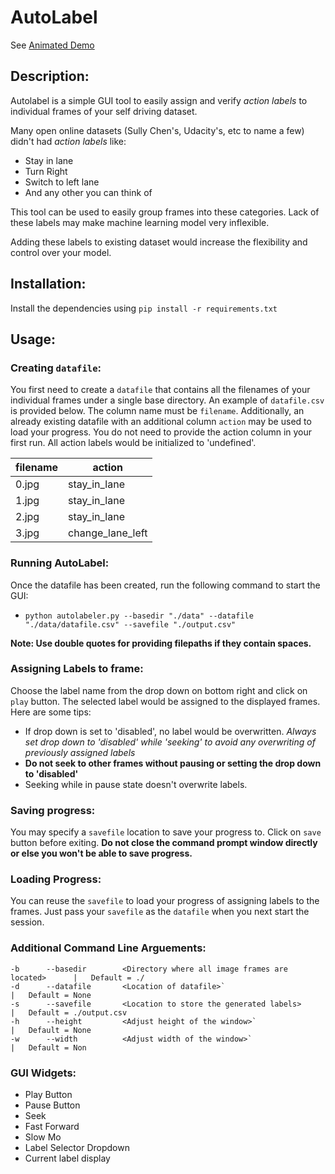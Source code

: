 # AutoLabel

See [Animated Demo](https://media.giphy.com/media/j0vZVXept8In7J9ExC/giphy.gif)

## Description:

Autolabel is a simple GUI tool to easily assign and verify *action labels* to individual frames of your self driving dataset.

Many open online datasets (Sully Chen's, Udacity's, etc to name a few) didn't had *action labels* like:
 
 - Stay in lane
 - Turn Right
 - Switch to left lane
 - And any other you can think of

This tool can be used to easily group frames into these categories. Lack of these labels may make machine learning model very inflexible. 

Adding these labels to existing dataset would increase the flexibility and control over your model.

## Installation:

Install the dependencies using `pip install -r requirements.txt`

## Usage:

### Creating `datafile`:
You first need to create a `datafile` that contains all the filenames of your individual frames under a single base directory. An example of `datafile.csv` is provided below. The column name must be `filename`. Additionally, an already existing datafile with an additional column `action` may be used to load your progress. You do not need to provide the action column in your first run. All action labels would be initialized to 'undefined'.

| filename | action           |
|---------|------------------|
| 0.jpg   | stay_in_lane     |
| 1.jpg   | stay_in_lane     |
| 2.jpg   | stay_in_lane     |
| 3.jpg   | change_lane_left |

### Running AutoLabel:

Once the datafile has been created, run the following command to start the GUI:

 - `python autolabeler.py --basedir "./data" --datafile "./data/datafile.csv" --savefile "./output.csv"`

 **Note: Use double quotes for providing filepaths if they contain spaces.**

### Assigning Labels to frame:

Choose the label name from the drop down on bottom right and click on `play` button. The selected label would be assigned to the displayed frames. Here are some tips:

- If drop down is set to 'disabled', no label would be overwritten. *Always set drop down to 'disabled' while 'seeking' to avoid any overwriting of previously assigned labels*
- **Do not seek to other frames without pausing or setting the drop down to 'disabled'**
- Seeking while in pause state doesn't overwrite labels.

### Saving progress:

You may specify a `savefile` location to save your progress to. Click on `save` button before exiting. **Do not close the command prompt window directly or else you won't be able to save progress.** 

### Loading Progress:

You can reuse the `savefile` to load your progress of assigning labels to the frames. Just pass your `savefile` as the `datafile` when you next start the session.

### Additional Command Line Arguements:

```
-b      --basedir        <Directory where all image frames are located>      |   Default = ./
-d      --datafile       <Location of datafile>`                             |   Default = None
-s      --savefile       <Location to store the generated labels>            |   Default = ./output.csv
-h      --height         <Adjust height of the window>`                      |   Default = None
-w      --width          <Adjust width of the window>`                       |   Default = Non
```

### GUI Widgets:

 - Play Button
 - Pause Button
 - Seek
 - Fast Forward
 - Slow Mo
 - Label Selector Dropdown
 - Current label display